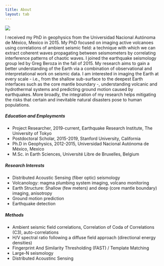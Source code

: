 ```yaml
---
title: About     
layout: tab
---
```


<div class="row content-row">
<div class="col-12 col-sm-4">
    <img src="{{ site.baseurl }}/images/earth.jpg">
</div>
<div class="col-12 col-sm-8">
    <p>I received my PhD in geophysics from the Universidad Nacional Autónoma de México, Mexico in 2015. My PhD focused on imaging active volcanoes using correlations of ambient seismic field: a technique with which we can extract coherent waves propagating between seismometers by correlating interference patterns of chaotic waves. I joined the earthquake seismology group led by Greg Beroza in the fall of 2015. My research aims to gain a better understanding of the Earth via a combination of observational and interpretational work on seismic data. I am interested in imaging the Earth at every scale - i.e., from the shallow sub-surface to the deepest Earth interfaces such as the core mantle boundary -, understanding volcanic and hydrothermal systems and predicting ground motion caused by earthquakes. More broadly, the integration of my research helps mitigating the risks that certain and inevitable natural disasters pose to human populations.</p>

<h5>Education and Employments</h5>
<ul><li>Project Researcher, 2019-current, Earthquake Research Institute, The University of Tokyo</li>
<li>Postdoctoral Scholar, 2015-2019, Stanford University, California</li>
<li>Ph.D in Geophysics, 2012-2015, Universidad Nacional Autónoma de México, Mexico</li>
<li>M.Sc. in Earth Sciences, Université Libre de Bruxelles, Belgium</li></ul>
<h5>Research Interests</h5>
<ul><li>Distributed Acoustic Sensing (fiber optic) seismology</li>
<li>Volcanology: magma plumbing system imaging, volcano monitoring</li>
<li>Earth Structure: Shallow (few meters) and deep (core mantle boundary) imaging, anisotropy</li>
<li>Ground motion prediction</li>
<li>Earthquake detection</li></ul>
<h5>Methods</h5>
<ul><li>Ambient seismic field correlations, Correlation of Coda of Correlations (C3), auto-correlations</li>
<li>H/V spectral ratio following a diffuse field approach (directional energy densities)</li>
<li>Fingerprint And Similarity Thresholding (FAST) / Template Matching </li>
<li>Large-N seismology</li>
<li>Distributed Acoustinc Sensing</li></ul>
</div>
</div>